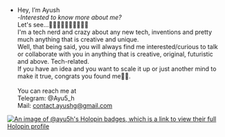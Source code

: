 - Hey, I’m Ayush  <br/>
-_Interested to know more about me?_<br/>
Let's see...🤔🧑🏻‍💻🧑🏻‍💻🧑🏻‍💻<br/>
I'm a tech nerd and crazy about any new tech, inventions and pretty much anything that is creative and unique.<br/>
Well, that being said, you will always find me interested/curious to talk or collaborate with you in anything that is creative, original, futuristic and above. Tech-related.<br/>
If you have an idea and you want to scale it up or just another mind to make it true, congrats you found me✌🏻.
<br/><br/>
You can reach me at<br/>
Telegram:  @Ayu5_h<br/>
Mail:  contact.ayushg@gmail.com<br/>

[![An image of @ayu5h's Holopin badges, which is a link to view their full Holopin profile](https://holopin.me/ayu5h)](https://holopin.io/@ayu5h)



<!---
Ayu5-h/Ayu5-h is a ✨ special ✨ repository because its `README.md` (this file) appears on your GitHub profile.
You can click the Preview link to take a look at your changes.
--->
